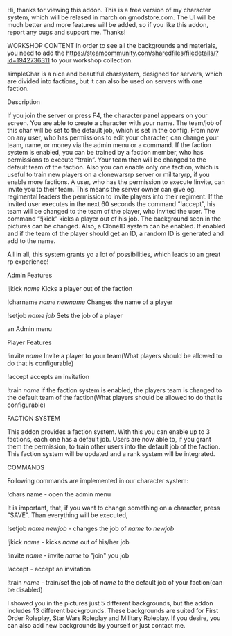 Hi,
thanks for viewing this addon. This is a free version of my character system, which will be relased in march on gmodstore.com. The UI will be much better and more features will be added, so if you like this addon, report any bugs and support me. Thanks!

WORKSHOP CONTENT
In order to see all the backgrounds and materials, you need to add the https://steamcommunity.com/sharedfiles/filedetails/?id=1942736311 to your workshop collection.

simpleChar is a nice and beautiful charsystem, designed for servers, which are divided into factions, but it can also be used on servers with one faction.

Description

If you join the server or press F4, the character panel appears on your screen. You are able to create a character with your name. The team/job of this char will be set to the default job, which is set in the config. From now on any user, who has permissions to edit your character, can change your team, name, or money via the admin menu or a command. If the faction system is enabled, you can be trained by a faction member, who has permissions to execute “!train”. Your team then will be changed to the default team of the faction. Also you can enable only one faction, which is useful to train new players on a clonewarsrp server or militaryrp, if you enable more factions. A user, who has the permission to execute !invite, can invite you to their team. This means the server owner can give eg. regimental leaders the permission to invite players into their regiment. If the invited user executes in the next 60 seconds the command “!accept”, his team will be changed to the team of the player, who invited the user. The command “!jkick” kicks a player out of his job.&nbsp;The background seen in the pictures can be changed. Also, a CloneID system can be enabled. If enabled and if the team of the player should get an ID, a random ID is generated and add to the name.

All in all, this system grants yo a lot of possibilities, which leads to an great rp experience!

Admin Features

!jkick *name* Kicks a player out of the faction

!charname *name* *newname* Changes the name of a player

!setjob *name* *job* Sets the job of a player

an Admin menu




Player Features

!invite *name* Invite a player to your team(What players should be allowed to do that is configurable)

!accept accepts an invitation

!train *name* if the faction system is enabled, the players team is changed to the default team of the faction(What players should be allowed to do that is configurable)

FACTION SYSTEM

This addon provides a faction system. With this you can enable up to 3 factions, each one has a default job. Users are now able to, if you grant them the permission, to train other users into the default job of the faction. This faction system will be updated and a rank system will be integrated.

COMMANDS

Following commands are implemented in our character system:

!chars name - open the admin menu

It is important, that, if you want to change something on a character, press "SAVE". Than everything will be executed,

!setjob *name* *newjob* - changes the job of *name* to *newjob*

!jkick *name* - kicks *name* out of his/her job

!invite *name* - invite *name* to "join" you job

!accept - accept an invitation

!train *name* - train/set the job of *name* to the default job of your faction(can be disabled)

I showed you in the pictures just 5 different backgrounds, but the addon includes 13 different backgrounds. These backgrounds are suited for First Order Roleplay, Star Wars Roleplay and Military Roleplay. If you desire, you can also add new backgrounds by yourself or just contact me.
